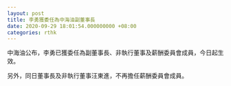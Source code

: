 ```yaml
---
layout: post
title: 李勇獲委任為中海油副董事長
date: 2020-09-29 18:01:54.000000000 +08:00
categories: rthk
---
```


中海油公布，李勇已獲委任為副董事長、非執行董事及薪酬委員會成員，今日起生效。

另外，同日董事長及非執行董事汪東進，不再擔任薪酬委員會成員。
